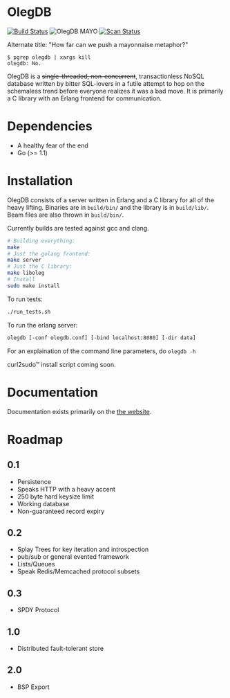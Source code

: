 OlegDB
============

[![Build Status](https://travis-ci.org/infoforcefeed/OlegDB.svg?branch=master)](https://travis-ci.org/infoforcefeed/OlegDB)
![OlegDB MAYO](http://b.repl.ca/v1/OlegDB-MAYO-brightgreen.png)
[![Scan Status](https://scan.coverity.com/projects/1414/badge.svg)](https://scan.coverity.com/projects/1414)

Alternate title: "How far can we push a mayonnaise metaphor?"

````
$ pgrep olegdb | xargs kill
olegdb: No.
````

OlegDB is a ~~single-threaded, non-concurrent~~, transactionless NoSQL database
written by bitter SQL-lovers in a futile attempt to hop on the schemaless trend
before everyone realizes it was a bad move. It is primarily a C library with an
Erlang frontend for communication.

Dependencies
============

* A healthy fear of the end
* Go (>= 1.1)

Installation
============

OlegDB consists of a server written in Erlang and a C library for all of the
heavy lifting. Binaries are in `build/bin/` and the library is in `build/lib/`.
Beam files are also thrown in `build/bin/`.

Currently builds are tested against gcc and clang.

```bash
# Building everything:
make
# Just the golang frontend:
make server
# Just the C library:
make liboleg
# Install
sudo make install
```

To run tests:

```bash
./run_tests.sh
```

To run the erlang server:

```bash
olegdb [-conf olegdb.conf] [-bind localhost:8080] [-dir data]
```
For an explaination of the command line parameters, do `olegdb -h`

curl2sudo&trade; install script coming soon.

Documentation
=============

Documentation exists primarily on the [the website](https://olegdb.org/documentation.html).

Roadmap
=======

0.1
---

* Persistence
* Speaks HTTP with a heavy accent
* 250 byte hard keysize limit
* Working database
* Non-guaranteed record expiry

0.2
---
* Splay Trees for key iteration and introspection
* pub/sub or general evented framework
* Lists/Queues
* Speak Redis/Memcached protocol subsets

0.3
---
* SPDY Protocol

1.0
---

* Distributed fault-tolerant store

2.0
---
* BSP Export

